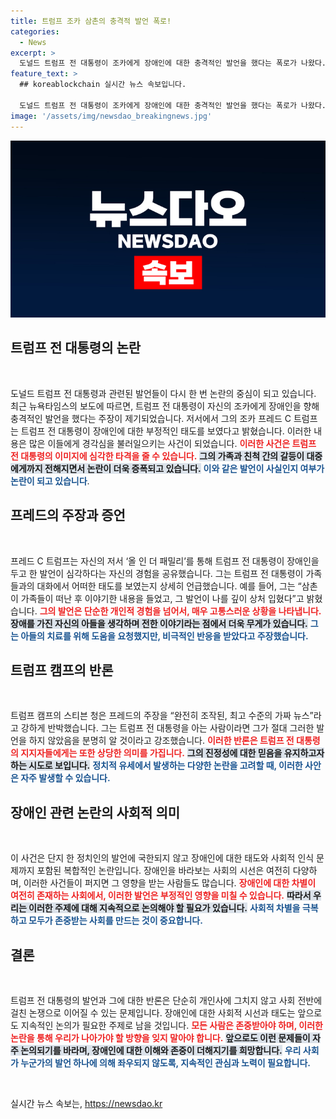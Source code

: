 ```yaml
---
title: 트럼프 조카 삼촌의 충격적 발언 폭로!
categories:
  - News
excerpt: >
  도널드 트럼프 전 대통령이 조카에게 장애인에 대한 충격적인 발언을 했다는 폭로가 나왔다. 그의 발언에 대해 트럼프 캠프는 조작된 가짜 뉴스라고 강력 반박했다. 진실은 무엇일까? 클릭해서 확인해보세요!
feature_text: >
  ## koreablockchain 실시간 뉴스 속보입니다.

  도널드 트럼프 전 대통령이 조카에게 장애인에 대한 충격적인 발언을 했다는 폭로가 나왔다. 그의 발언에 대해 트럼프 캠프는 조작된 가짜 뉴스라고 강력 반박했다. 진실은 무엇일까? 클릭해서 확인해보세요!
image: '/assets/img/newsdao_breakingnews.jpg'
---
```


<p><img src="/assets/img/newsdao_breakingnews.jpg" alt="koreablockchain 속보" /></p>

<h2 data-ke-size="size26">트럼프 전 대통령의 논란</h2>

<p data-ke-size="size16">&nbsp;</p>

<p>도널드 트럼프 전 대통령과 관련된 발언들이 다시 한 번 논란의 중심이 되고 있습니다. 최근 뉴욕타임스의 보도에 따르면, 트럼프 전 대통령이 자신의 조카에게 장애인을 향해 충격적인 발언을 했다는 주장이 제기되었습니다. 저서에서 그의 조카 프레드 C 트럼프는 트럼프 전 대통령이 장애인에 대한 부정적인 태도를 보였다고 밝혔습니다. 이러한 내용은 많은 이들에게 경각심을 불러일으키는 사건이 되었습니다. <b><span style="color: #ee2323;">이러한 사건은 트럼프 전 대통령의 이미지에 심각한 타격을 줄 수 있습니다.</span></b> <b><span style="background-color: #21538527;">그의 가족과 친척 간의 갈등이 대중에게까지 전해지면서 논란이 더욱 증폭되고 있습니다.</span></b> <b><span style="color: #1a5490;">이와 같은 발언이 사실인지 여부가 논란이 되고 있습니다</span></b>.</p>

<h2 data-ke-size="size26">프레드의 주장과 증언</h2>

<p data-ke-size="size16">&nbsp;</p>

<p>프레드 C 트럼프는 자신의 저서 ‘올 인 더 패밀리’를 통해 트럼프 전 대통령이 장애인을 두고 한 발언이 심각하다는 자신의 경험을 공유했습니다. 그는 트럼프 전 대통령이 가족들과의 대화에서 어떠한 태도를 보였는지 상세히 언급했습니다. 예를 들어, 그는 “삼촌이 가족들이 떠난 후 이야기한 내용을 들었고, 그 발언이 나를 깊이 상처 입혔다”고 밝혔습니다. <b><span style="color: #ee2323;">그의 발언은 단순한 개인적 경험을 넘어서, 매우 고통스러운 상황을 나타냅니다.</span></b> <b><span style="background-color: #21538527;">장애를 가진 자신의 아들을 생각하며 전한 이야기라는 점에서 더욱 무게가 있습니다.</span></b> <b><span style="color: #1a5490;">그는 아들의 치료를 위해 도움을 요청했지만, 비극적인 반응을 받았다고 주장했습니다.</span></b> </p>

<h2 data-ke-size="size26">트럼프 캠프의 반론</h2>

<p data-ke-size="size16">&nbsp;</p>

<p>트럼프 캠프의 스티븐 청은 프레드의 주장을 “완전히 조작된, 최고 수준의 가짜 뉴스”라고 강하게 반박했습니다. 그는 트럼프 전 대통령을 아는 사람이라면 그가 절대 그러한 발언을 하지 않았음을 분명히 알 것이라고 강조했습니다. <b><span style="color: #ee2323;">이러한 반론은 트럼프 전 대통령의 지지자들에게는 또한 상당한 의미를 가집니다.</span></b> <b><span style="background-color: #21538527;">그의 진정성에 대한 믿음을 유지하고자 하는 시도로 보입니다.</span></b> <b><span style="color: #1a5490;">정치적 유세에서 발생하는 다양한 논란을 고려할 때, 이러한 사안은 자주 발생할 수 있습니다.</span></b></p>

<h2 data-ke-size="size26">장애인 관련 논란의 사회적 의미</h2>

<p data-ke-size="size16">&nbsp;</p>

<p>이 사건은 단지 한 정치인의 발언에 국한되지 않고 장애인에 대한 태도와 사회적 인식 문제까지 포함된 복합적인 논란입니다. 장애인을 바라보는 사회의 시선은 여전히 다양하며, 이러한 사건들이 퍼지면 그 영향을 받는 사람들도 많습니다. <b><span style="color: #ee2323;">장애인에 대한 차별이 여전히 존재하는 사회에서, 이러한 발언은 부정적인 영향을 미칠 수 있습니다.</span></b> <b><span style="background-color: #21538527;">따라서 우리는 이러한 주제에 대해 지속적으로 논의해야 할 필요가 있습니다.</span></b> <b><span style="color: #1a5490;">사회적 차별을 극복하고 모두가 존중받는 사회를 만드는 것이 중요합니다.</span></b> </p>

<h2 data-ke-size="size26">결론</h2>

<p data-ke-size="size16">&nbsp;</p>

<p>트럼프 전 대통령의 발언과 그에 대한 반론은 단순히 개인사에 그치지 않고 사회 전반에 걸친 논쟁으로 이어질 수 있는 문제입니다. 장애인에 대한 사회적 시선과 태도는 앞으로도 지속적인 논의가 필요한 주제로 남을 것입니다. <b><span style="color: #ee2323;">모든 사람은 존중받아야 하며, 이러한 논란을 통해 우리가 나아가야 할 방향을 잊지 말아야 합니다.</span></b> <b><span style="background-color: #21538527;">앞으로도 이런 문제들이 자주 논의되기를 바라며, 장애인에 대한 이해와 존중이 더해지기를 희망합니다.</span></b> <b><span style="color: #1a5490;">우리 사회가 누군가의 발언 하나에 의해 좌우되지 않도록, 지속적인 관심과 노력이 필요합니다.</span></b> </p>

<p data-ke-size="size16">&nbsp;</p>
실시간 뉴스 속보는, <a href="https://newsdao.kr" rel="dofollow">https://newsdao.kr</a>


